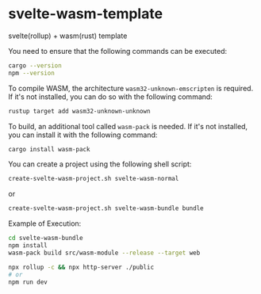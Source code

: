# svelte-wasm-template
svelte(rollup) + wasm(rust) template

You need to ensure that the following commands can be executed:

```bash
cargo --version
npm --version
```

To compile WASM, the architecture ```wasm32-unknown-emscripten``` is required. If it's not installed, you can do so with the following command:

```bash
rustup target add wasm32-unknown-unknown
```

To build, an additional tool called ```wasm-pack``` is needed. If it's not installed, you can install it with the following command:

```bash
cargo install wasm-pack
```

You can create a project using the following shell script:

```bash
create-svelte-wasm-project.sh svelte-wasm-normal
```

or

```bash
create-svelte-wasm-project.sh svelte-wasm-bundle bundle
```

Example of Execution:

```bash
cd svelte-wasm-bundle
npm install
wasm-pack build src/wasm-module --release --target web

npx rollup -c && npx http-server ./public
# or
npm run dev
```
